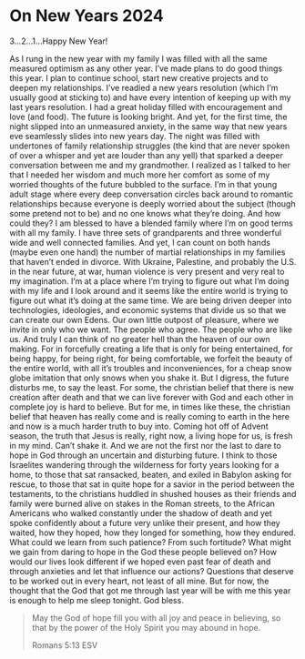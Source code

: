 # On New Years 2024

3…2…1…Happy New Year!

As I rung in the new year with my family I was filled with all the same measured optimism as any other year. I’ve made plans to do good things this year. I plan to continue school, start new creative projects and to deepen my relationships. I’ve readied a new years resolution (which I’m usually good at sticking to) and have every intention of keeping up with my last years resolution. I had a great holiday filled with encouragement and love (and food). The future is looking bright. And yet, for the first time, the night slipped into an unmeasured anxiety, in the same way that new years eve seamlessly slides into new years day. The night was filled with undertones of family relationship struggles (the kind that are never spoken of over a whisper and yet are louder than any yell) that sparked a deeper conversation between me and my grandmother. I realized as I talked to her that I needed her wisdom and much more her comfort as some of my worried thoughts of the future bubbled to the surface. I’m in that young adult stage where every deep conversation circles back around to romantic relationships because everyone is deeply worried about the subject (though some pretend not to be) and no one knows what they’re doing. And how could they? I am blessed to have a blended family where I’m on good terms with all my family. I have three sets of grandparents and three wonderful wide and well connected families. And yet, I can count on both hands (maybe even one hand) the number of martial relationships in my families that haven’t ended in divorce. With Ukraine, Palestine, and probably the U.S. in the near future, at war, human violence is very present and very real to my imagination. I’m at a place where I’m trying to figure out what I’m doing with my life and I look around and it seems like the entire world is trying to figure out what it’s doing at the same time. We are being driven deeper into technologies, ideologies, and economic systems that divide us so that we can create our own Edens. Our own little outpost of pleasure, where we invite in only who we want. The people who agree. The people who are like us. And truly I can think of no greater hell than the heaven of our own making. For in forcefully creating a life that is only for being entertained, for being happy, for being right, for being comfortable, we forfeit the beauty of the entire world, with all it’s troubles and inconveniences, for a cheap snow globe imitation that only snows when you shake it. But I digress, the future disturbs me, to say the least. For some, the christian belief that there is new creation after death and that we can live forever with God and each other in complete joy is hard to believe. But for me, in times like these, the christian belief that heaven has really come and is really coming to earth in the here and now is a much harder truth to buy into. Coming hot off of Advent season, the truth that Jesus is really, right now, a living hope for us, is fresh in my mind. Can’t shake it. And we are not the first nor the last to dare to hope in God through an uncertain and disturbing future. I think to those Israelites wandering through the wilderness for forty years looking for a home, to those that sat ransacked, beaten, and exiled in Babylon asking for rescue, to those that sat in quite hope for a savior in the period between the testaments, to the christians huddled in shushed houses as their friends and family were burned alive on stakes in the Roman streets, to the African Americans who walked constantly under the shadow of death and yet spoke confidently about a future very unlike their present, and how they waited, how they hoped, how they longed for something, how they endured. What could we learn from such patience? From such fortitude? What might we gain from daring to hope in the God these people believed on? How would our lives look different if we hoped even past fear of death and through anxieties and let that influence our actions? Questions that deserve to be worked out in every heart, not least of all mine. But for now, the thought that the God that got me through last year will be with me this year is enough to help me sleep tonight. God bless.

> May the God of hope fill you with all joy and peace in believing, so that by the power of the Holy Spirit you may abound in hope.
> 
> Romans 5:13 ESV
